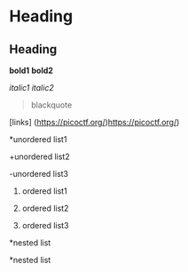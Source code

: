 # Heading

## Heading

**bold1** __bold2__

*italic1* _italic2_

> blackquote

[links] (https://picoctf.org/)https://picoctf.org/)

*unordered list1

+unordered list2

-unordered list3

1. ordered list1

2. ordered list2

3. ordered list3

*nested list

  *nested list


